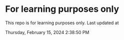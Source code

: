 # For learning purposes only
This repo is for learning purposes only.
Last updated at

Thursday, February 15, 2024 2:38:50 PM

